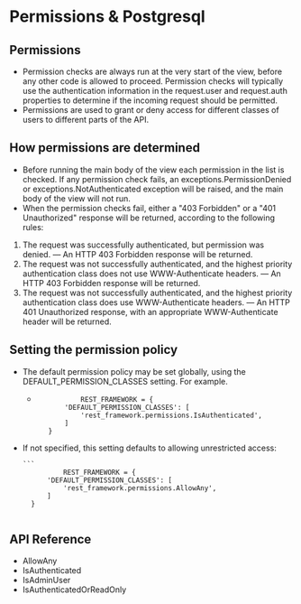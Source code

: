 # Permissions & Postgresql

## Permissions
  - Permission checks are always run at the very start of the view, before any other code is allowed to proceed. Permission checks will typically use the authentication information in the request.user and request.auth properties to determine if the incoming request should be permitted.
  - Permissions are used to grant or deny access for different classes of users to different parts of the API.

## How permissions are determined
  - Before running the main body of the view each permission in the list is checked. If any permission check fails, an exceptions.PermissionDenied or exceptions.NotAuthenticated exception will be raised, and the main body of the view will not run.
  - When the permission checks fail, either a "403 Forbidden" or a "401 Unauthorized" response will be returned, according to the following rules:

  1. The request was successfully authenticated, but permission was denied. — An HTTP 403 Forbidden response will be returned.
  2. The request was not successfully authenticated, and the highest priority authentication class does not use WWW-Authenticate headers. — An HTTP 403 Forbidden response will be returned.
  3. The request was not successfully authenticated, and the highest priority authentication class does use WWW-Authenticate headers. — An HTTP 401 Unauthorized response, with an appropriate WWW-Authenticate header will be returned.

## Setting the permission policy 
  - The default permission policy may be set globally, using the DEFAULT_PERMISSION_CLASSES setting. For example.
     - ``` 
                  REST_FRAMEWORK = {
              'DEFAULT_PERMISSION_CLASSES': [
                  'rest_framework.permissions.IsAuthenticated',
              ]
          }

       ```
  
  - If not specified, this setting defaults to allowing unrestricted access:
    
        ``` 
                  REST_FRAMEWORK = {
              'DEFAULT_PERMISSION_CLASSES': [
                  'rest_framework.permissions.AllowAny',
              ]
          }

       ```
       
 ## API Reference
  - AllowAny
  - IsAuthenticated
  - IsAdminUser
  - IsAuthenticatedOrReadOnly
